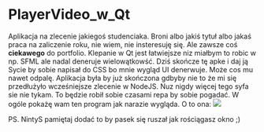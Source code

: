 # PlayerVideo_w_Qt
Aplikacja na zlecenie jakiegoś studenciaka. Broni albo jakiś tytuł albo jakaś praca na zaliczenie roku, nie wiem, nie insteresuję się. Ale 
zawsze coś **ciekawego** do portfolio. Klepanie w Qt jest łatwiejsze niz miałbym to robic w np. SFML ale nadal deneruje wielowątkowść. Dziś
skończe tę apke i daj ją Sycie by sobie napisał do CSS bo mnie wygląd UI denerwuje. Może cos mu nawet odpalę. Aplikacja była by już skończona
gdbyby nie to że mi się przedłużyło wcześniejsze zlecenie w NodeJS. Nuz nigdy więcej tego syfa sie nie tykam. To będzie robił sobie czasami
repa by sobie pogadać. W ogóle pokażę wam ten program jak narazie wygląda. O to ona:
<img src="https://imgur.com/WQLTk9c"/>

PS. NintyS pamiętaj dodać to by pasek się ruszał jak rościągasz okno ;)
